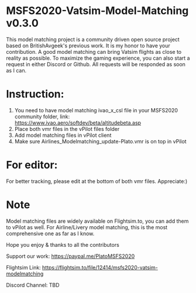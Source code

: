 # MSFS2020-Vatsim-Model-Matching v0.3.0

This model matching project is a community driven open source project based on BritishAvgeek's previous work. It is my honor to have your contribution.
A good model matching can bring Vatsim flights as close to reality as possible.
To maximize the gaming experience, you can also start a request in either Discord or Github.
All requests will be responded as soon as I can.

# Instruction: 
1. You need to have model matching ivao_x_csl file in your MSFS2020 community folder, link:
   https://www.ivao.aero/softdev/beta/altitudebeta.asp
2. Place both vmr files in the vPilot files folder
3. Add model matching files in vPilot client
4. Make sure Airlines_Modelmatching_update-Plato.vmr is on top in vPilot

# For editor:
For better tracking, please edit at the bottom of both vmr files.
Appreciate:)

# Note
Model matching files are widely available on Flightsim.to, you can add them to vPilot as well.
For Airline/Livery model matching, this is the most comprehensive one as far as I know.

Hope you enjoy & thanks to all the contributors

Support our work:
https://paypal.me/PlatoMSFS2020

Flightsim Link:
https://flightsim.to/file/12414/msfs2020-vatsim-modelmatching

Discord Channel:
TBD


